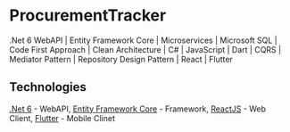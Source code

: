 # ProcurementTracker
.Net 6 WebAPI | Entity Framework Core | Microservices | Microsoft SQL | Code First Approach | Clean Architecture | C# | JavaScript | Dart | CQRS | Mediator Pattern | Repository Design Pattern | React | Flutter


## Technologies
[.Net 6](https://dotnet.microsoft.com/en-us/) - WebAPI,
[Entity Framework Core](https://learn.microsoft.com/en-us/ef/core/) - Framework,
[ReactJS](https://reactjs.org/) - Web Client,
[Flutter](https://flutter.dev/) - Mobile Clinet
